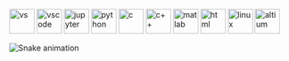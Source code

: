<p align="left">
  <img src="https://seeklogo.com/images/V/visual-studio-logo-14F95CF819-seeklogo.com.png" alt="vs" width="45" height="45"/>
  <img src="https://cdn.jsdelivr.net/gh/devicons/devicon/icons/vscode/vscode-original.svg" alt="vscode" width="45" height="45"/>
  <img src="https://seeklogo.com/images/J/jupyter-logo-A91705F539-seeklogo.com.png" alt="jupyter" width="45" height="45"/>
  <img src="https://seeklogo.com/images/P/python-logo-A32636CAA3-seeklogo.com.png" alt="python" width="45" height="45"/>
  <img src="https://seeklogo.com/images/C/c-programming-language-logo-9B32D017B1-seeklogo.com.png" alt="c" width="45" height="45"/>
  <img src="https://seeklogo.com/images/C/c-logo-43CE78FF9C-seeklogo.com.png" alt="c++" width="45" height="45"/>
  <img src="https://seeklogo.com/images/M/matlab-logo-AE6C96A5DD-seeklogo.com.png" alt="matlab" width="45" height="45"/>
  <img src="https://seeklogo.com/images/H/html5-logo-EF92D240D7-seeklogo.com.png" alt="html" width="45" height="45"/>
  <img src="https://seeklogo.com/images/L/Linux_Tux-logo-DA252F3C21-seeklogo.com.png" alt="linux" width="45" height="45"/>
  <img src="https://seeklogo.com/images/A/altium-logo-6E565BCE19-seeklogo.com.png" alt="altium" width="45" height="45"/>
</p>

![Snake animation](https://github.com/fthcknmz/fthcknmz/blob/output/github-contribution-grid-snake.svg)
